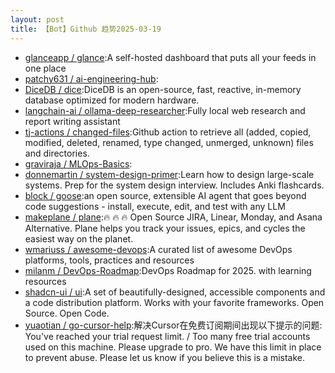 ```yaml
---
layout: post
title: 【Bot】Github 趋势2025-03-19
---
```


* [glanceapp / glance](https://github.com/glanceapp/glance):A self-hosted dashboard that puts all your feeds in one place
* [patchy631 / ai-engineering-hub](https://github.com/patchy631/ai-engineering-hub):
* [DiceDB / dice](https://github.com/DiceDB/dice):DiceDB is an open-source, fast, reactive, in-memory database optimized for modern hardware.
* [langchain-ai / ollama-deep-researcher](https://github.com/langchain-ai/ollama-deep-researcher):Fully local web research and report writing assistant
* [tj-actions / changed-files](https://github.com/tj-actions/changed-files):Github action to retrieve all (added, copied, modified, deleted, renamed, type changed, unmerged, unknown) files and directories.
* [graviraja / MLOps-Basics](https://github.com/graviraja/MLOps-Basics):
* [donnemartin / system-design-primer](https://github.com/donnemartin/system-design-primer):Learn how to design large-scale systems. Prep for the system design interview. Includes Anki flashcards.
* [block / goose](https://github.com/block/goose):an open source, extensible AI agent that goes beyond code suggestions - install, execute, edit, and test with any LLM
* [makeplane / plane](https://github.com/makeplane/plane):🔥 🔥 🔥 Open Source JIRA, Linear, Monday, and Asana Alternative. Plane helps you track your issues, epics, and cycles the easiest way on the planet.
* [wmariuss / awesome-devops](https://github.com/wmariuss/awesome-devops):A curated list of awesome DevOps platforms, tools, practices and resources
* [milanm / DevOps-Roadmap](https://github.com/milanm/DevOps-Roadmap):DevOps Roadmap for 2025. with learning resources
* [shadcn-ui / ui](https://github.com/shadcn-ui/ui):A set of beautifully-designed, accessible components and a code distribution platform. Works with your favorite frameworks. Open Source. Open Code.
* [yuaotian / go-cursor-help](https://github.com/yuaotian/go-cursor-help):解决Cursor在免费订阅期间出现以下提示的问题: You've reached your trial request limit. / Too many free trial accounts used on this machine. Please upgrade to pro. We have this limit in place to prevent abuse. Please let us know if you believe this is a mistake.

